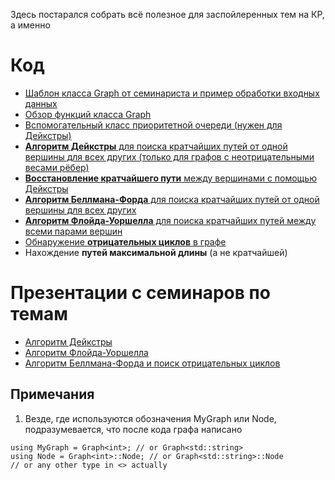 Здесь постарался собрать всё полезное для заспойлеренных тем на КР, а именно

Код
===
- [Шаблон класса Graph от семинариста и пример обработки входных данных](graph_and_input.cpp)
- [Обзор функций класса Graph](graph_func_review.cpp)
- [Вспомогательный класс приоритетной очереди (нужен для Дейкстры)](priority_queue.cpp)
- [**Алгоритм Дейкстры** для поиска кратчайших путей от одной вершины для всех других (только для графов с неотрицательными весами рёбер)](dijkstra.cpp)
- [**Восстановление кратчайшего пути** между вершинами с помощью Дейкстры](dijkstra.cpp)
- [**Алгоритм Беллмана-Форда** для поиска кратчайших путей от одной вершины для всех других](bellman-ford.cpp)
- [**Алгоритм Флойда-Уоршелла** для поиска кратчайших путей между всеми парами вершин](floyd.cpp)
- [Обнаружение **отрицательных циклов** в графе](negative_cycles.cpp)
- Нахождение **путей максимальной длины** (а не кратчайшей)

Презентации с семинаров по темам
================================
- [Алгоритм Дейкстры](slides/dijkstra.pdf)
- [Алгоритм Флойда-Уоршелла](slides/floyd.pdf)
- [Алгоритм Беллмана-Форда и поиск отрицательных циклов](slides/bellman-ford.pdf)

Примечания
----------
1. Везде, где используются обозначения MyGraph или Node, подразумевается, что после кода графа написано
```
using MyGraph = Graph<int>; // or Graph<std::string>
using Node = Graph<int>::Node; // or Graph<std::string>::Node
// or any other type in <> actually
```
